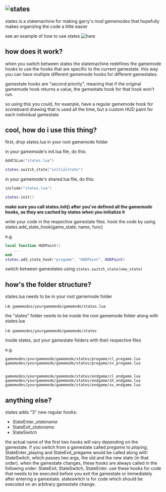 ## ![states](https://github.com/Atebite/states)

states is a statemachine for making garry's mod gamemodes that hopefully makes organizing the code a little easier

see an example of how to use states ![here](https://github.com/Atebite/barebase)

## how does it work?

when you switch between states the statemachine redefines the gamemode hooks to use the hooks that are specific to the current gamestate. this way you can have multiple different gamemode hooks for different gamestates.

gamestate hooks are "second priority", meaning that if the original gamemode hook returns a value, the gamestate hook for that hook won't run.

so using this you could, for example, have a regular gamemode hook for scoreboard drawing that is used all the time, but a custom HUD paint for each individual gamestate

## cool, how do i use this thing?

first, drop states.lua in your root gamemode folder

in your gamemode's init.lua file, do this:

```lua
AddCSLua("states.lua")

states.switch_state("initialstate")
```


in your gamemode's shared.lua file, do this:

```lua
include("states.lua")

states.init()
```
**make sure you call states.init() after you've defined all the game*mode* hooks, as they are cached by states when you initialize it**


write your code in the respective gamestate files. hook the code by using states.add_state_hook(game_state, name, func)

e.g.
```lua
local function HUDPaint()
	...
end
states.add_state_hook("pregame", "HUDPaint", HUDPaint)
```


switch between gamestates using `states.switch_state(new_state)`

## how's the folder structure?

states.lua needs to be in your root gamemode folder

i.e.
`gamemodes/yourgamemode/gamemode/states.lua`


the "states" folder needs to be inside the root gamemode folder along with states.lua

i.e.
`gamemodes/yourgamemode/gamemode/states`


inside states, put your gamestate folders with their respective files

e.g.
```
gamemodes/yourgamemode/gamemode/states/pregame/cl_pregame.lua
gamemodes/yourgamemode/gamemode/states/pregame/sv_pregame.lua


gamemodes/yourgamemode/gamemode/states/endgame/cl_endgame.lua
gamemodes/yourgamemode/gamemode/states/endgame/sh_endgame.lua
gamemodes/yourgamemode/gamemode/states/endgame/sv_endgame.lua
```

## anything else?

states adds "3" new regular hooks:
* StateEnter_*statename*
* StateExit_*statename*
* StateSwitch

the actual name of the first two hooks will vary depending on the gamestate. if you switch from a gamestate called *pregame* to *playing*, StateEnter_playing and StateExit_pregame would be called along with StateSwitch, which passes two args, the old and the new state (in that order). when the gamestate changes, these hooks are always called in the following order: StateExit, StateSwitch, StateEnter. use these hooks for code that needs to be executed before you exit the gamestate or immediately after entering a gamestate. stateswitch is for code which should be executed on an arbitrary gamestate change.